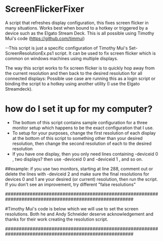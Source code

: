 # ScreenFlickerFixer
A script that refreshes display configuration, this fixes screen flicker in many situations.   Works best when bound to a hotkey or triggered by a device such as the Elgato Stream Deck.  This is all possible using Timothy Mui's code (https://github.com/timmui) 


 --This script is just a specific configuration of Timothy Mui's Set-ScreenResolutionEx.ps1 script. It can be used to fix screen flicker which is common on windows machines using multiple displays.
 
 The way this script works to fix screen flicker is to quickly hop away from the current resolution and then back to the desired resolution for all connected displays: 
 Possible use case are running this as a login script or binding the script to a hotkey using another utility (I use the Elgato Streamdeck).  
 
 #  how do I set it up for my computer?
 -  The bottom of this script contains sample configuration for a three monitor setup which happens to be the exact configuration that I use.
 -  To setup for your purposes, change the first resolution of each display at the bottom of this script to something other than your desired resolution, then change the second resolution of each to the desired resolution
 - If you have one display, then you only need lines containing -deviceid 0  , two displays? then use  -deviceid 0 and -deviceid 1  , and so on. 


##example: 
if you use two monitors, starting at line 288, comment out or delete the lines with -deviceid 2 and make sure the final resolutions for devices 0 and 1 are your desired (or current) resolution, then run the script.  If you don't see an improvement, try different "false resolutions"
 

 #######################################################################################################
 
 #Timothy Mui's code is below which we will use to set the screen resolutions. Both he and Andy Schneider deserve acknowledgement and thanks for their work creating the resolution script.

 #######################################################################################################
